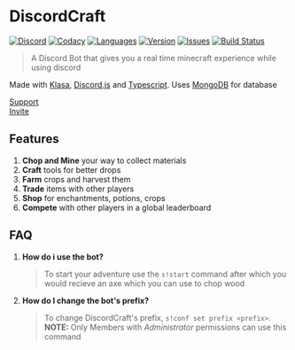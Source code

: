 
# DiscordCraft

[![Discord](https://discordapp.com/api/guilds/569872125301751808/embed.png)](https://discord.gg/q2ZpFG4)
[![Codacy](https://img.shields.io/codacy/grade/a8c86f1a39e942ef8b03357d2932b03a.svg?style=for-the-badge)](https://github.com/ImmortalSnake/DiscordCraft)
[![Languages](https://img.shields.io/github/languages/top/ImmortalSnake/DiscordCraft.svg?colorB=Yellow&style=for-the-badge)](https://github.com/ImmortalSnake/DiscordCraft)
[![Version](https://img.shields.io/github/package-json/v/ImmortalSnake/DiscordCraft.svg?colorB=Orange&style=for-the-badge)](https://github.com/ImmortalSnake/DiscordCraft)
[![Issues](https://img.shields.io/github/issues/ImmortalSnake/DiscordCraft.svg?style=for-the-badge)](https://github.com/ImmortalSnake/DiscordCraft/issues)
[![Build Status](https://travis-ci.com/ImmortalSnake/DiscordCraft.svg?branch=master)](https://travis-ci.com/ImmortalSnake/DiscordCraft)

> A Discord Bot that gives you a real time minecraft experience while using discord

Made with [Klasa](https://github.com/dirigeants/klasa), [Discord.js](https://github.com/discordjs/discord.js) and [Typescript](https://www.typescriptlang.org/). Uses [MongoDB](https://www.mongodb.com/) for database

[Support](https://discord.gg/q2ZpFG4)\
[Invite](https://discordapp.com/oauth2/authorize?client_id=557831541653241857&permissions=3072&scope=bot)

## Features

1. **Chop and Mine** your way to collect materials
2. **Craft** tools for better drops
3. **Farm** crops and harvest them
4. **Trade** items with other players
5. **Shop** for enchantments, potions, crops
6. **Compete** with other players in a global leaderboard

## FAQ

1. **How do i use the bot?**
   > To start your adventure use the `s!start` command after which you would recieve an axe which you can use to chop wood

2. **How do I change the bot's prefix?**
   > To change DiscordCraft's prefix, `s!conf set prefix <prefix>`.\
   > **NOTE:** Only Members with *Administrator* permissions can use this command
